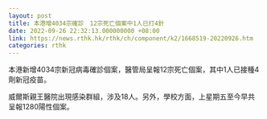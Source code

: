 ```yaml
---
layout: post
title: 本港增4034宗確診　12宗死亡個案中1人已打4針
date: 2022-09-26 22:32:13.000000000 +08:00
link: https://news.rthk.hk/rthk/ch/component/k2/1668519-20220926.htm
categories: rthk
---
```


本港新增4034宗新冠病毒確診個案，醫管局呈報12宗死亡個案，其中1人已接種4劑新冠疫苗。

威爾斯親王醫院出現感染群組，涉及18人。另外，學校方面，上星期五至今早共呈報1280陽性個案。
